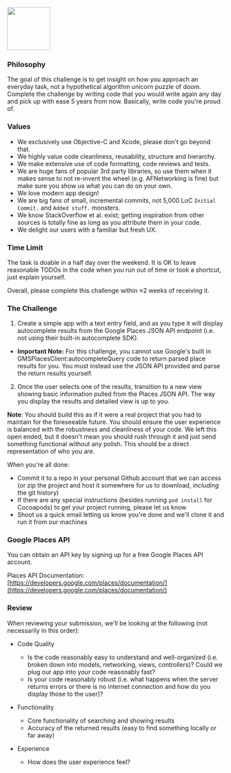 <img src="http://i.giphy.com/kCVIL0CLNWv2E.gif" height="100"/>

### Philosophy

The goal of this challenge is to get insight on how you approach an everyday task, not a hypothetical algorithm unicorn puzzle of doom. Complete the challenge by writing code that you would write again any day and pick up with ease 5 years from now. Basically, write code you're proud of.

### Values

- We exclusively use Objective-C and Xcode, please don't go beyond that.
- We highly value code cleanliness, reusability, structure and hierarchy.
- We make extensive use of code formatting, code reviews and tests.
- We are huge fans of popular 3rd party libraries, so use them when it makes sense to not re-invent the wheel (e.g. AFNetworking is fine) but make sure you show us what you can do on your own.
- We love modern app design!
- We are big fans of small, incremental commits, not 5,000 LoC `Initial Commit.` and `Added stuff.` monsters.
- We know StackOverflow et al. exist; getting inspiration from other sources is totally fine as long as you attribute them in your code.
- We delight our users with a familiar but fresh UX.

### Time Limit

The task is doable in a half day over the weekend. It is OK to leave reasonable TODOs in the code when you run out of time or took a shortcut, just explain yourself.

Overall, please complete this challenge within ≈2 weeks of receiving it.

### The Challenge

1. Create a simple app with a text entry field, and as you type it will display autocomplete results from the Google Places JSON API endpoint (i.e. not using their built-in autocomplete SDK). 
  - **Important Note:** For this challenge, you cannot use Google's built in GMSPlacesClient:autocompleteQuery code to return parsed place results for you. You must instead use the JSON API provided and parse the return results yourself.
2. Once the user selects one of the results, transition to a new view showing basic information pulled from the Places JSON API. The way you display the results and detailed view is up to you.

**Note**: You should build this as if it were a real project that you had to maintain for the foreseeable future. You should ensure the user experience is balanced with the robustness and cleanliness of your code. We left this open ended, but it doesn't mean you should rush through it and just send something functional without any polish. This should be a direct representation of who you are.

When you're all done: 
- Commit it to a repo in your personal Github account that we can access (or zip the project and host it somewhere for us to download, _including_ the git history)
- If there are any special instructions (besides running `pod install` for Cocoapods) to get your project running, please let us know
- Shoot us a quick email letting us know you're done and we'll clone it and run it from our machines

### Google Places API

You can obtain an API key by signing up for a free Google Places API account.

Places API Documentation:  [https://developers.google.com/places/documentation/](https://developers.google.com/places/documentation/)

### Review

When reviewing your submission, we'll be looking at the following (not necessarily in this order):

- Code Quality
  - Is the code reasonably easy to understand and well-organized (i.e. broken down into models, networking, views, controllers)? Could we plug our app into your code reasonably fast?
  - Is your code reasonably robust (i.e. what happens when the server returns errors or there is no internet connection and how do you display those to the user)?

- Functionality
  - Core functionality of searching and showing results
  - Accuracy of the returned results (easy to find something locally or far away)

- Experience
  - How does the user experience feel?
